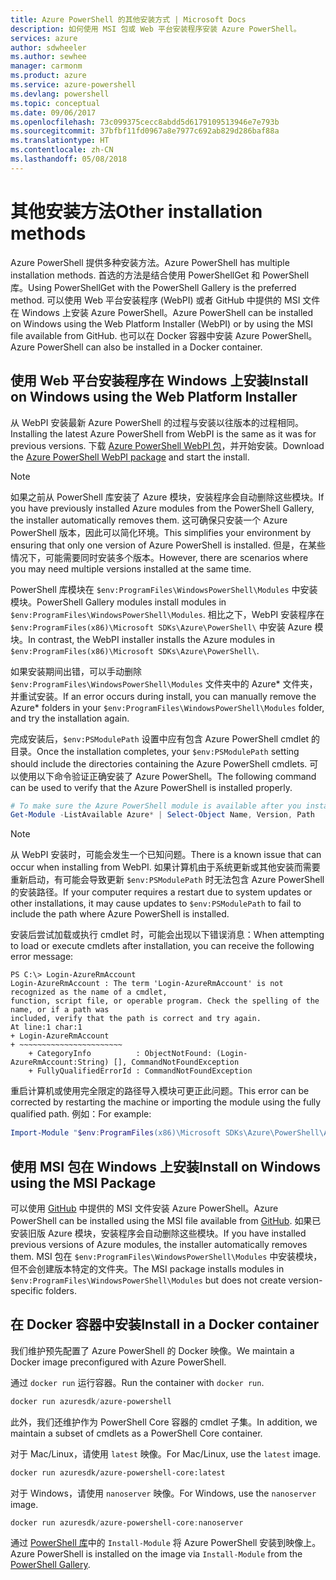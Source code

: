 ```yaml
---
title: Azure PowerShell 的其他安装方式 | Microsoft Docs
description: 如何使用 MSI 包或 Web 平台安装程序安装 Azure PowerShell。
services: azure
author: sdwheeler
ms.author: sewhee
manager: carmonm
ms.product: azure
ms.service: azure-powershell
ms.devlang: powershell
ms.topic: conceptual
ms.date: 09/06/2017
ms.openlocfilehash: 73c099375cecc8abdd5d6179109513946e7e793b
ms.sourcegitcommit: 37bfbf11fd0967a8e7977c692ab829d286baf88a
ms.translationtype: HT
ms.contentlocale: zh-CN
ms.lasthandoff: 05/08/2018
---
```

# <a name="other-installation-methods"></a><span data-ttu-id="3014a-103">其他安装方法</span><span class="sxs-lookup"><span data-stu-id="3014a-103">Other installation methods</span></span>

<span data-ttu-id="3014a-104">Azure PowerShell 提供多种安装方法。</span><span class="sxs-lookup"><span data-stu-id="3014a-104">Azure PowerShell has multiple installation methods.</span></span> <span data-ttu-id="3014a-105">首选的方法是结合使用 PowerShellGet 和 PowerShell 库。</span><span class="sxs-lookup"><span data-stu-id="3014a-105">Using PowerShellGet with the PowerShell Gallery is the preferred method.</span></span> <span data-ttu-id="3014a-106">可以使用 Web 平台安装程序 (WebPI) 或者 GitHub 中提供的 MSI 文件在 Windows 上安装 Azure PowerShell。</span><span class="sxs-lookup"><span data-stu-id="3014a-106">Azure PowerShell can be installed on Windows using the Web Platform Installer (WebPI) or by using the MSI file available from GitHub.</span></span> <span data-ttu-id="3014a-107">也可以在 Docker 容器中安装 Azure PowerShell。</span><span class="sxs-lookup"><span data-stu-id="3014a-107">Azure PowerShell can also be installed in a Docker container.</span></span>

## <a name="install-on-windows-using-the-web-platform-installer"></a><span data-ttu-id="3014a-108">使用 Web 平台安装程序在 Windows 上安装</span><span class="sxs-lookup"><span data-stu-id="3014a-108">Install on Windows using the Web Platform Installer</span></span>

<span data-ttu-id="3014a-109">从 WebPI 安装最新 Azure PowerShell 的过程与安装以往版本的过程相同。</span><span class="sxs-lookup"><span data-stu-id="3014a-109">Installing the latest Azure PowerShell from WebPI is the same as it was for previous versions.</span></span>
<span data-ttu-id="3014a-110">下载 [Azure PowerShell WebPI 包](http://aka.ms/webpi-azps)，并开始安装。</span><span class="sxs-lookup"><span data-stu-id="3014a-110">Download the [Azure PowerShell WebPI package](http://aka.ms/webpi-azps) and start the install.</span></span>

> [!NOTE]
> <span data-ttu-id="3014a-111">如果之前从 PowerShell 库安装了 Azure 模块，安装程序会自动删除这些模块。</span><span class="sxs-lookup"><span data-stu-id="3014a-111">If you have previously installed Azure modules from the PowerShell Gallery, the installer automatically removes them.</span></span> <span data-ttu-id="3014a-112">这可确保只安装一个 Azure PowerShell 版本，因此可以简化环境。</span><span class="sxs-lookup"><span data-stu-id="3014a-112">This simplifies your environment by ensuring that only one version of Azure PowerShell is installed.</span></span> <span data-ttu-id="3014a-113">但是，在某些情况下，可能需要同时安装多个版本。</span><span class="sxs-lookup"><span data-stu-id="3014a-113">However, there are scenarios where you may need multiple versions installed at the same time.</span></span>
>
> <span data-ttu-id="3014a-114">PowerShell 库模块在 `$env:ProgramFiles\WindowsPowerShell\Modules` 中安装模块。</span><span class="sxs-lookup"><span data-stu-id="3014a-114">PowerShell Gallery modules install modules in `$env:ProgramFiles\WindowsPowerShell\Modules`.</span></span> <span data-ttu-id="3014a-115">相比之下，WebPI 安装程序在 `$env:ProgramFiles(x86)\Microsoft SDKs\Azure\PowerShell\` 中安装 Azure 模块。</span><span class="sxs-lookup"><span data-stu-id="3014a-115">In contrast, the WebPI installer installs the Azure modules in `$env:ProgramFiles(x86)\Microsoft SDKs\Azure\PowerShell\`.</span></span>
>
> <span data-ttu-id="3014a-116">如果安装期间出错，可以手动删除 `$env:ProgramFiles\WindowsPowerShell\Modules` 文件夹中的 Azure\* 文件夹，并重试安装。</span><span class="sxs-lookup"><span data-stu-id="3014a-116">If an error occurs during install, you can manually remove the Azure\* folders in your `$env:ProgramFiles\WindowsPowerShell\Modules` folder, and try the installation again.</span></span>

<span data-ttu-id="3014a-117">完成安装后，`$env:PSModulePath` 设置中应有包含 Azure PowerShell cmdlet 的目录。</span><span class="sxs-lookup"><span data-stu-id="3014a-117">Once the installation completes, your `$env:PSModulePath` setting should include the directories containing the Azure PowerShell cmdlets.</span></span> <span data-ttu-id="3014a-118">可以使用以下命令验证正确安装了 Azure PowerShell。</span><span class="sxs-lookup"><span data-stu-id="3014a-118">The following command can be used to verify that the Azure PowerShell is installed properly.</span></span>

```powershell
# To make sure the Azure PowerShell module is available after you install
Get-Module -ListAvailable Azure* | Select-Object Name, Version, Path
```

> [!NOTE]
> <span data-ttu-id="3014a-119">从 WebPI 安装时，可能会发生一个已知问题。</span><span class="sxs-lookup"><span data-stu-id="3014a-119">There is a known issue that can occur when installing from WebPI.</span></span> <span data-ttu-id="3014a-120">如果计算机由于系统更新或其他安装而需要重新启动，有可能会导致更新 `$env:PSModulePath` 时无法包含 Azure PowerShell 的安装路径。</span><span class="sxs-lookup"><span data-stu-id="3014a-120">If your computer requires a restart due to system updates or other installations, it may cause updates to `$env:PSModulePath` to fail to include the path where Azure PowerShell is installed.</span></span>

<span data-ttu-id="3014a-121">安装后尝试加载或执行 cmdlet 时，可能会出现以下错误消息：</span><span class="sxs-lookup"><span data-stu-id="3014a-121">When attempting to load or execute cmdlets after installation, you can receive the following error message:</span></span>

```
PS C:\> Login-AzureRmAccount
Login-AzureRmAccount : The term 'Login-AzureRmAccount' is not recognized as the name of a cmdlet,
function, script file, or operable program. Check the spelling of the name, or if a path was
included, verify that the path is correct and try again.
At line:1 char:1
+ Login-AzureRmAccount
+ ~~~~~~~~~~~~~~~~~~~~~~~
    + CategoryInfo          : ObjectNotFound: (Login-AzureRmAccount:String) [], CommandNotFoundException
    + FullyQualifiedErrorId : CommandNotFoundException
```

<span data-ttu-id="3014a-122">重启计算机或使用完全限定的路径导入模块可更正此问题。</span><span class="sxs-lookup"><span data-stu-id="3014a-122">This error can be corrected by restarting the machine or importing the module using the fully qualified path.</span></span> <span data-ttu-id="3014a-123">例如：</span><span class="sxs-lookup"><span data-stu-id="3014a-123">For example:</span></span>

```powershell
Import-Module "$env:ProgramFiles(x86)\Microsoft SDKs\Azure\PowerShell\AzureRM.psd1"
```

## <a name="install-on-windows-using-the-msi-package"></a><span data-ttu-id="3014a-124">使用 MSI 包在 Windows 上安装</span><span class="sxs-lookup"><span data-stu-id="3014a-124">Install on Windows using the MSI Package</span></span>

<span data-ttu-id="3014a-125">可以使用 [GitHub](https://github.com/Azure/azure-powershell/releases/latest) 中提供的 MSI 文件安装 Azure PowerShell。</span><span class="sxs-lookup"><span data-stu-id="3014a-125">Azure PowerShell can be installed using the MSI file available from [GitHub](https://github.com/Azure/azure-powershell/releases/latest).</span></span> <span data-ttu-id="3014a-126">如果已安装旧版 Azure 模块，安装程序会自动删除这些模块。</span><span class="sxs-lookup"><span data-stu-id="3014a-126">If you have installed previous versions of Azure modules, the installer automatically removes them.</span></span> <span data-ttu-id="3014a-127">MSI 包在 `$env:ProgramFiles\WindowsPowerShell\Modules` 中安装模块，但不会创建版本特定的文件夹。</span><span class="sxs-lookup"><span data-stu-id="3014a-127">The MSI package installs modules in `$env:ProgramFiles\WindowsPowerShell\Modules` but does not create version-specific folders.</span></span>

## <a name="install-in-a-docker-container"></a><span data-ttu-id="3014a-128">在 Docker 容器中安装</span><span class="sxs-lookup"><span data-stu-id="3014a-128">Install in a Docker container</span></span>

<span data-ttu-id="3014a-129">我们维护预先配置了 Azure PowerShell 的 Docker 映像。</span><span class="sxs-lookup"><span data-stu-id="3014a-129">We maintain a Docker image preconfigured with Azure PowerShell.</span></span>

<span data-ttu-id="3014a-130">通过 `docker run` 运行容器。</span><span class="sxs-lookup"><span data-stu-id="3014a-130">Run the container with `docker run`.</span></span>

```powershell
docker run azuresdk/azure-powershell
```

<span data-ttu-id="3014a-131">此外，我们还维护作为 PowerShell Core 容器的 cmdlet 子集。</span><span class="sxs-lookup"><span data-stu-id="3014a-131">In addition, we maintain a subset of cmdlets as a PowerShell Core container.</span></span>

<span data-ttu-id="3014a-132">对于 Mac/Linux，请使用 `latest` 映像。</span><span class="sxs-lookup"><span data-stu-id="3014a-132">For Mac/Linux, use the `latest` image.</span></span>

```bash
docker run azuresdk/azure-powershell-core:latest
```

<span data-ttu-id="3014a-133">对于 Windows，请使用 `nanoserver` 映像。</span><span class="sxs-lookup"><span data-stu-id="3014a-133">For Windows, use the `nanoserver` image.</span></span>

```powershell
docker run azuresdk/azure-powershell-core:nanoserver
```

<span data-ttu-id="3014a-134">通过 [PowerShell 库](https://www.powershellgallery.com/)中的 `Install-Module` 将 Azure PowerShell 安装到映像上。</span><span class="sxs-lookup"><span data-stu-id="3014a-134">Azure PowerShell is installed on the image via `Install-Module` from the [PowerShell Gallery](https://www.powershellgallery.com/).</span></span>